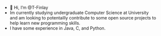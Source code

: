 - 👋 Hi, I’m @T-Finlay
-  Im currently studying undergraduate Computer Science at University and am looking to potentailly contribute to some open source projects to help learn new programming skills.
-  I have some experience in Java, C, and Python.

<!---
T-Finlay/T-Finlay is a ✨ special ✨ repository because its `README.md` (this file) appears on your GitHub profile.
You can click the Preview link to take a look at your changes.
--->
